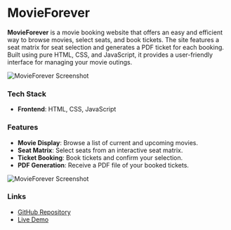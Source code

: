 # MovieForever

**MovieForever** is a movie booking website that offers an easy and efficient way to browse movies, select seats, and book tickets. The site features a seat matrix for seat selection and generates a PDF ticket for each booking. Built using pure HTML, CSS, and JavaScript, it provides a user-friendly interface for managing your movie outings.

![MovieForever Screenshot](https://myqgvtknkeilmcxriqhc.supabase.co/storage/v1/object/public/Pics/Screenshot%202024-07-23%20205220(1).png)

### Tech Stack

- **Frontend**: HTML, CSS, JavaScript

### Features

- **Movie Display**: Browse a list of current and upcoming movies.
- **Seat Matrix**: Select seats from an interactive seat matrix.
- **Ticket Booking**: Book tickets and confirm your selection.
- **PDF Generation**: Receive a PDF file of your booked tickets.

![MovieForever Screenshot](https://myqgvtknkeilmcxriqhc.supabase.co/storage/v1/object/public/Pics/Screenshot%202024-07-23%20204553.png)

### Links

- [GitHub Repository](your-github-link)
- [Live Demo](your-live-demo-link)
